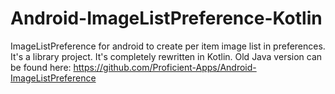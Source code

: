 # Android-ImageListPreference-Kotlin
ImageListPreference for android to create per item image list in preferences. It's a library project. It's completely rewritten in Kotlin. Old Java version can be found here: https://github.com/Proficient-Apps/Android-ImageListPreference
